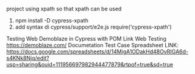 project using xpath so that xpath can be used

1. npm install -D cypress-xpath
2. add syntax di cypress/support/e2e.js require('cypress-xpath')
   
Testing Web Demoblaze in Cypress with POM Link Web Testing https://demoblaze.com/
Documetation Test Case Spreadsheet LINK: https://docs.google.com/spreadsheets/d/14MigA1ODakHd48OvRIGA6d-s4KNk8Njq/edit?usp=sharing&ouid=111956697982944477879&rtpof=true&sd=true
